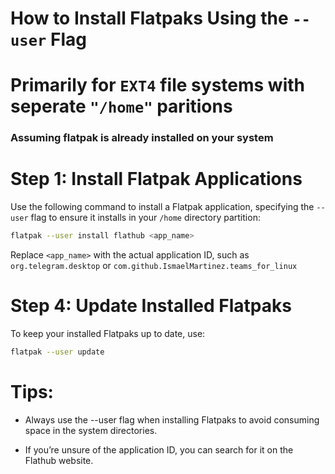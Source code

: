 # How to Install Flatpaks Using the `--user` Flag

# Primarily for `EXT4` file systems with seperate `"/home"` paritions

### Assuming flatpak is already installed on your system

# Step 1: Install Flatpak Applications

Use the following command to install a Flatpak application, specifying the `--user` flag to ensure it installs in your `/home` directory partition:

```sh
flatpak --user install flathub <app_name>
```

Replace `<app_name>` with the actual application ID, such as `org.telegram.desktop` or `com.github.IsmaelMartinez.teams_for_linux`

# Step 4: Update Installed Flatpaks

To keep your installed Flatpaks up to date, use:

```sh
flatpak --user update
```

# Tips:

- Always use the --user flag when installing Flatpaks to avoid consuming space in the system directories.

- If you’re unsure of the application ID, you can search for it on the Flathub website.
